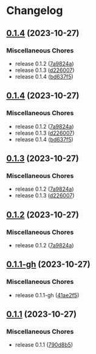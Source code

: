 # Changelog

## [0.1.4](https://github.com/catppuccin/toolbox/compare/catppuccin-catwalk-v0.1.1-gh...catppuccin-catwalk-v0.1.4) (2023-10-27)


### Miscellaneous Chores

* release 0.1.2 ([7a9824a](https://github.com/catppuccin/toolbox/commit/7a9824ab1507940e350838db4eb948c79fcb502b))
* release 0.1.3 ([d226007](https://github.com/catppuccin/toolbox/commit/d22600737891eac9e636cb99c1f4018b5d017bad))
* release 0.1.4 ([bd637f5](https://github.com/catppuccin/toolbox/commit/bd637f567335a799823597bd6aa58aa44ea9705b))

## [0.1.4](https://github.com/catppuccin/toolbox/compare/catppuccin-catwalk-v0.1.1-gh...catppuccin-catwalk-v0.1.4) (2023-10-27)


### Miscellaneous Chores

* release 0.1.2 ([7a9824a](https://github.com/catppuccin/toolbox/commit/7a9824ab1507940e350838db4eb948c79fcb502b))
* release 0.1.3 ([d226007](https://github.com/catppuccin/toolbox/commit/d22600737891eac9e636cb99c1f4018b5d017bad))
* release 0.1.4 ([bd637f5](https://github.com/catppuccin/toolbox/commit/bd637f567335a799823597bd6aa58aa44ea9705b))

## [0.1.3](https://github.com/catppuccin/toolbox/compare/catppuccin-catwalk-v0.1.1-gh...catppuccin-catwalk-v0.1.3) (2023-10-27)


### Miscellaneous Chores

* release 0.1.2 ([7a9824a](https://github.com/catppuccin/toolbox/commit/7a9824ab1507940e350838db4eb948c79fcb502b))
* release 0.1.3 ([d226007](https://github.com/catppuccin/toolbox/commit/d22600737891eac9e636cb99c1f4018b5d017bad))

## [0.1.2](https://github.com/catppuccin/toolbox/compare/catppuccin-catwalk-v0.1.1-gh...catppuccin-catwalk-v0.1.2) (2023-10-27)


### Miscellaneous Chores

* release 0.1.2 ([7a9824a](https://github.com/catppuccin/toolbox/commit/7a9824ab1507940e350838db4eb948c79fcb502b))

## [0.1.1-gh](https://github.com/catppuccin/toolbox/compare/catppuccin-catwalk-v0.1.1...catppuccin-catwalk-v0.1.1-gh) (2023-10-27)


### Miscellaneous Chores

* release 0.1.1-gh ([41ae2f5](https://github.com/catppuccin/toolbox/commit/41ae2f5c7480280a2ab7ef5e558db6bd51e32295))

## [0.1.1](https://github.com/catppuccin/toolbox/compare/catppuccin-catwalk-v0.1.1...catppuccin-catwalk-v0.1.1) (2023-10-27)


### Miscellaneous Chores

* release 0.1.1 ([790d8b5](https://github.com/catppuccin/toolbox/commit/790d8b5fc28b8e4ad488064abee811cc28d34c97))
